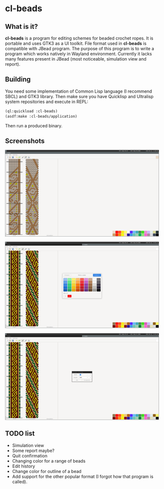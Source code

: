 # cl-beads

## What is it?

**cl-beads** is a program for editing schemes for beaded crochet ropes. It is
portable and uses GTK3 as a UI toolkit. File format used in **cl-beads** is
compatible with JBead program. The purpose of this program is to write a program
which works natively in Wayland environment. Currently it lacks many features
present in JBead (most noticeable, simulation view and report).

## Building

You need some implementation of Common Lisp language (I recommend SBCL) and GTK3
library. Then make sure you have Quicklisp and Ultralisp system repositories and
execute in REPL:

``` lisp
(ql:quickload :cl-beads)
(asdf:make :cl-beads/application)
```

Then run a produced binary.

## Screenshots

![Main window](screenshots/main-window.png)

![Color picker](screenshots/color-picker.png)

![Settings window](screenshots/settings.png)

## TODO list

* Simulation view
* Some report maybe?
* Quit confirmation
* Changing color for a range of beads
* Edit history
* Change color for outline of a bead
* Add support for the other popular format (I forgot how that program is called).
